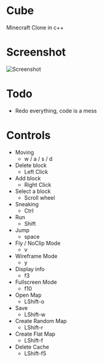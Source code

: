# Cube
Minecraft Clone in c++

# Screenshot
![Screenshot](http://i.imgur.com/fc7oHRX.png)	

# Todo
- Redo everything, code is a mess

# Controls

- Moving           
	- w / a / s / d 
- Delete block     	 
	- Left Click    
- Add block        
	- Right Click   
- Select a block   	
	- Scroll wheel     
- Sneaking         	 
	- Ctrl          
- Run              	 
	- Shift         
- Jump             	 
	- space         
- Fly / NoClip Mode	 
	- v             
- Wireframe Mode   	 
	- y             
- Display info     	 
	- f3            
- Fullscreen Mode  	 
	- f10           
- Open Map         	
	- LShift-o      
- Save             	
	- LShift-w      
- Create Random Map	 
	- LShift-r      
- Create Flat Map   	 
	- LShift-f      
- Delete Cache     	
	- LShift-f5     
